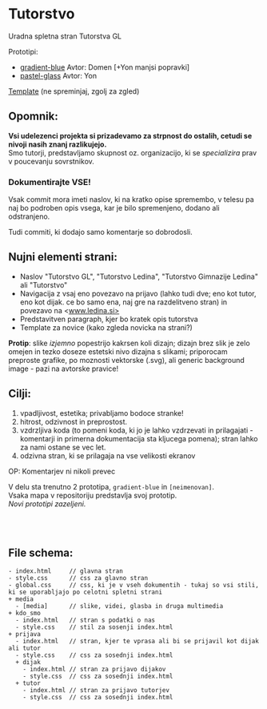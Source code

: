 # Tutorstvo
Uradna spletna stran Tutorstva GL

Prototipi:
- [gradient-blue](https://plojyon.github.io/tutorstvo/gradient-blue) Avtor: Domen [+Yon manjsi popravki]
- [pastel-glass](https://plojyon.github.io/tutorstvo/pastel-glass) Avtor: Yon

[Template](https://plojyon.github.io/tutorstvo/template) (ne spreminjaj, zgolj za zgled)

Opomnik:
--------
**Vsi udelezenci projekta si prizadevamo za strpnost do ostalih,
cetudi se nivoji nasih znanj razlikujejo.**\
Smo tutorji, predstavljamo skupnost oz. organizacijo, ki se *specializira*
prav v poucevanju sovrstnikov.

### Dokumentirajte VSE!
Vsak commit mora imeti naslov, ki na kratko opise spremembo,
v telesu pa naj bo podroben opis vsega, kar je bilo spremenjeno,
dodano ali odstranjeno.

Tudi commiti, ki dodajo samo komentarje so dobrodosli.

Nujni elementi strani:
----------------------
- Naslov "Tutorstvo GL", "Tutorstvo Ledina", "Tutorstvo Gimnazije Ledina" ali "Tutorstvo"
- Navigacija z vsaj eno povezavo na prijavo (lahko tudi dve; eno kot tutor, eno kot dijak. ce bo samo ena, naj gre na razdelitveno stran) in povezavo na <www.ledina.si>
- Predstavitven paragraph, kjer bo kratek opis tutorstva
- Template za novice (kako zgleda novicka na strani?)

**Protip**: slike *izjemno* popestrijo kakrsen koli dizajn; dizajn brez slik je zelo omejen in tezko doseze estetski nivo dizajna s slikami;
priporocam preproste grafike, po moznosti vektorske (.svg), ali generic background image - pazi na avtorske pravice!

Cilji:
------
1. vpadljivost, estetika; privabljamo bodoce stranke!
2. hitrost, odzivnost in preprostost.
3. vzdrzljiva koda (to pomeni koda, ki jo je lahko vzdrzevati in prilagajati - komentarji in primerna dokumentacija sta kljucega pomena); stran lahko za nami ostane se vec let.
4. odzivna stran, ki se prilagaja na vse velikosti ekranov

OP: Komentarjev ni nikoli prevec

V delu sta trenutno 2 prototipa, `gradient-blue` in `[neimenovan]`.\
Vsaka mapa v repositoriju predstavlja svoj prototip.\
*Novi prototipi zazeljeni.*

<br><br>

## File schema:
```
- index.html     // glavna stran
- style.css      // css za glavno stran
- global.css     // css, ki je v vseh dokumentih - tukaj so vsi stili, ki se uporabljajo po celotni spletni strani
+ media
  - [media]      // slike, videi, glasba in druga multimedia
+ kdo_smo
  - index.html   // stran s podatki o nas
  - style.css    // stil za sosenji index.html
+ prijava
  - index.html   // stran, kjer te vprasa ali bi se prijavil kot dijak ali tutor
  - style.css    // css za sosednji index.html
  + dijak
    - index.html // stran za prijavo dijakov
    - style.css  // css za sosednji index.html
  + tutor
    - index.html // stran za prijavo tutorjev
    - style.css  // css za sosednji index.html
```